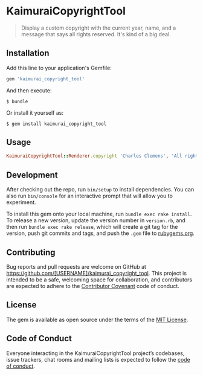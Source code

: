# KaimuraiCopyrightTool

> Display a custom copyright with the current year, name, and a message that says all rights reserved. It's kind of a big deal.

## Installation

Add this line to your application's Gemfile:

```ruby
gem 'kaimurai_copyright_tool'
```

And then execute:

    $ bundle

Or install it yourself as:

    $ gem install kaimurai_copyright_tool

## Usage

```ruby
KaimuraiCopyrightTool::Renderer.copyright 'Charles Clemens', 'All rights reserved'
```

## Development

After checking out the repo, run `bin/setup` to install dependencies. You can also run `bin/console` for an interactive prompt that will allow you to experiment.

To install this gem onto your local machine, run `bundle exec rake install`. To release a new version, update the version number in `version.rb`, and then run `bundle exec rake release`, which will create a git tag for the version, push git commits and tags, and push the `.gem` file to [rubygems.org](https://rubygems.org).

## Contributing

Bug reports and pull requests are welcome on GitHub at https://github.com/[USERNAME]/kaimurai_copyright_tool. This project is intended to be a safe, welcoming space for collaboration, and contributors are expected to adhere to the [Contributor Covenant](http://contributor-covenant.org) code of conduct.

## License

The gem is available as open source under the terms of the [MIT License](https://opensource.org/licenses/MIT).

## Code of Conduct

Everyone interacting in the KaimuraiCopyrightTool project’s codebases, issue trackers, chat rooms and mailing lists is expected to follow the [code of conduct](https://github.com/[USERNAME]/kaimurai_copyright_tool/blob/master/CODE_OF_CONDUCT.md).

